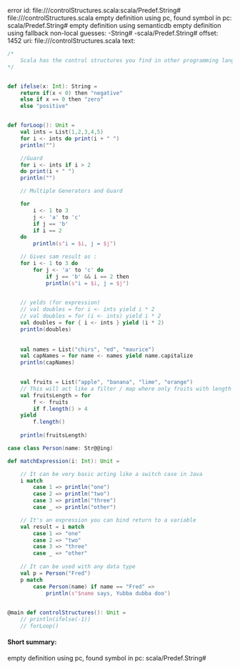 error id: file://<WORKSPACE>/controlStructures.scala:scala/Predef.String#
file://<WORKSPACE>/controlStructures.scala
empty definition using pc, found symbol in pc: scala/Predef.String#
empty definition using semanticdb
empty definition using fallback
non-local guesses:
	 -String#
	 -scala/Predef.String#
offset: 1452
uri: file://<WORKSPACE>/controlStructures.scala
text:
```scala
/*
    Scala has the control structures you find in other programming languages, and also has powerful for expressions and match expressions:
*/


def ifelse(x: Int): String =
    return if(x < 0) then "negative"
    else if x == 0 then "zero"
    else "positive"


def forLoop(): Unit =
    val ints = List(1,2,3,4,5)
    for i <- ints do print(i + " ")
    println("")

    //Guard
    for i <- ints if i > 2 
    do print(i + " ")
    println("")

    // Multiple Generators and Guard

    for 
        i <- 1 to 3
        j <- 'a' to 'c'
        if j == 'b'
        if i == 2
    do 
        println(s"i = $i, j = $j")

    // Gives sam result as :
    for i <- 1 to 3 do
        for j <- 'a' to 'c' do
            if j == 'b' && i == 2 then
            println(s"i = $i, j = $j")
    

    // yelds (for expression)
    // val doubles = for i <- ints yield i * 2
    // val doubles = for (i <- ints) yield i * 2
    val doubles = for { i <- ints } yield (i * 2)
    println(doubles)
        
    
    val names = List("chirs", "ed", "maurice")
    val capNames = for name <- names yield name.capitalize
    println(capNames)
    

    val fruits = List("apple", "banana", "lime", "orange")
    // This will act like a filter / map where only fruits with length > 4 will go to the List
    val fruitsLength = for
        f <- fruits
        if f.length() > 4
    yield 
        f.length()
    
    println(fruitsLength)

case class Person(name: Str@@ing)

def matchExpression(i: Int): Unit =

    // It can be very basic acting like a switch case in Java
    i match 
        case 1 => println("one")
        case 2 => println("two")
        case 3 => println("three")
        case _ => println("other")

    // It's an expression you can bind return to a variable
    val result = i match
        case 1 => "one"
        case 2 => "two"
        case 3 => "three"
        case _ => "other"
    
    // It can be used with any data type
    val p = Person("Fred")
    p match 
        case Person(name) if name == "Fred" => 
            println(s"$name says, Yubba dubba doo")
    

@main def controlStructures(): Unit =
    // println(ifelse(-1))
    // forLoop()
```


#### Short summary: 

empty definition using pc, found symbol in pc: scala/Predef.String#
